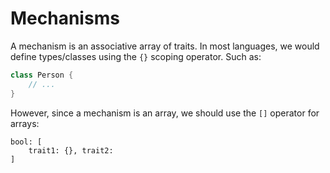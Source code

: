 # Mechanisms

A mechanism is an associative array of traits. In most languages, we would define types/classes using the `{}` scoping operator. Such as:

```cpp
class Person {
	// ...
}
```

However, since a mechanism is an array, we should use the `[]` operator for arrays:

```
bool: [
	trait1: {}, trait2:
]
```

